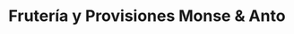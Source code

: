---
title: "Frutería y Provisiones Monse & Anto"
url: /nacimiento/fruteria-y-provisiones-monse-und-anto/
shop: comodidad
---